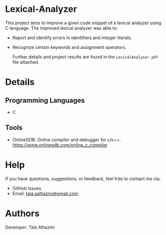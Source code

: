 # Lexical-Analyzer
This project aims to improve a given code snippet of a lexical analyzer using C language. The improved lexical analyzer was able to:
- Report and identify errors in identifiers and integer literals.
- Recognize certain keywords and assignment operators.

  Further details and project results are found in the `LexicalAnalyser.pdf` file attached.

# Details
Programming Languages
-----
- C

Tools
-----
- OnlineGDB: Online compiler and debugger for c/c++.
  https://www.onlinegdb.com/online_c_compiler

# Help
If you have questions, suggestions, or feedback, feel free to contact me via:

- GitHub Issues
- Email: tala.aalhazmi@gmail.com
  
# Authors
Developer: Tala Alhazmi
